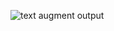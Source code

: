 ![text augment output](https://github.com/user-attachments/assets/8b8d492c-ae1c-4e1b-998c-bb432f761f93)
